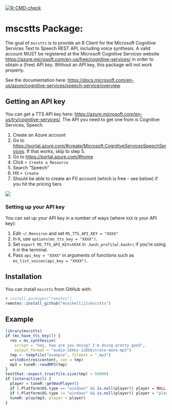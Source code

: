 
<!-- badges: start -->

[![R-CMD-check](https://github.com/muschellij2/mscstts/workflows/R-CMD-check/badge.svg)](https://github.com/muschellij2/mscstts/actions)
<!-- badges: end -->

# mscstts Package:

The goal of `mscstts` is to provide an R Client for the Microsoft
Cognitive Services Text to Speech REST API, including voice synthesis. A
valid account MUST be registered at the Microsoft Cognitive Services
website <https://azure.microsoft.com/en-us/free/cognitive-services/> in
order to obtain a (free) API key. Without an API key, this package will
not work properly.

See the documentation here:
<https://docs.microsoft.com/en-us/azure/cognitive-services/speech-service/overview>

## Getting an API key

You can get a TTS API key here:
<https://azure.microsoft.com/en-us/try/cognitive-services/>. The API you
need to get one from is Cognitive Services, Speech.

1.  Create an Azure account
2.  Go to
    <https://portal.azure.com/#create/Microsoft.CognitiveServicesSpeechServices>.
    If that works, skip to step 5.
3.  Go to <https://portal.azure.com/#home>
4.  Click `+ Create a Resource`
5.  Search “Speech”
6.  Hit `+ Create`
7.  Should be able to create an F0 account (which is free - see below)
    if you hit the pricing tiers

![](man/figures/README-f0.png)<!-- -->

### Setting up your API key

You can set up your API key in a number of ways (where `XXX` is your API
key):

1.  Edit `~/.Renviron` and set `MS_TTS_API_KEY = "XXXX"`
2.  In `R`, use `options(ms_tts_key = "XXXX")`.
3.  Set `export MS_TTS_API_KEY=XXXX` in `.bash_profile`/`.bashrc` if
    you’re using `R` in the terminal.
4.  Pass `api_key = "XXXX"` in arguments of functions such as
    `ms_list_voices(api_key = "XXXX")`.

## Installation

You can install `mscstts` from GitHub with:

``` r
# install.packages("remotes")
remotes::install_github("muschellij2/mscstts")
```

## Example

``` r
library(mscstts)
if (ms_have_tts_key()) {
  res = ms_synthesize(
    script = "hey, how are you doing? I'm doing pretty good",
    output_format = "audio-16khz-128kbitrate-mono-mp3")
  tmp <- tempfile("example", fileext = ".mp3")
  writeBin(res$content, con = tmp)
  mp3 = tuneR::readMP3(tmp)
}
testthat::expect_true(file.size(tmp) > 50000)
if (interactive()) {
  player = tuneR::getWavPlayer()
  if (.Platform$OS.type == "windows" && is.null(player)) player = NULL
  if (.Platform$OS.type != "windows" && is.null(player)) player = "play"
  tuneR::play(mp3, player = player)
}
```
